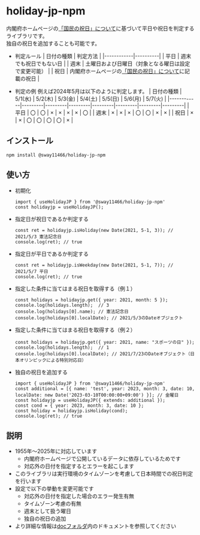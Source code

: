 # holiday-jp-npm

内閣府ホームページの[「国民の祝日」について](https://www8.cao.go.jp/chosei/shukujitsu/gaiyou.html)に基づいて平日や祝日を判定するライブラリです。  
独自の祝日を追加することも可能です。

-   判定ルール
    | 日付の種類 | 判定方法 |
    |------------|----------|
    | 平日 | 週末でも祝日でもない日 |
    | 週末 | 土曜日および日曜日（対象となる曜日は設定で変更可能） |
    | 祝日 | 内閣府ホームページの[「国民の祝日」について](https://www8.cao.go.jp/chosei/shukujitsu/gaiyou.html)に記載の祝日 |

-   判定の例
    例えば2024年5月は以下のように判定します。
    | 日付の種類 | 5/1(水) | 5/2(木) | 5/3(金) | 5/4(土) | 5/5(日) | 5/6(月) | 5/7(火) |
    |------------|---------|---------|---------|---------|---------|---------|---------|
    | 平日 | 〇 | 〇 | × | × | × | × | 〇 |
    | 週末 | × | × | × | 〇 | 〇 | × | × |
    | 祝日 | × | × | 〇 | 〇 | 〇 | 〇 | × |

## インストール

```
npm install @sway11466/holiday-jp-npm
```

## 使い方

-   初期化
    ```
    import { useHolidayJP } from '@sway11466/holiday-jp-npm'
    const holidayjp = useHolidayJP();
    ```
-   指定日が祝日であるか判定する
    ```
    const ret = holidayjp.isHoliday(new Date(2021, 5-1, 3)); // 2021/5/3 憲法記念日
    console.log(ret); // true
    ```
-   指定日が平日であるか判定する
    ```
    const ret = holidayjp.isWeekday(new Date(2021, 5-1, 7)); // 2021/5/7 平日
    console.log(ret); // true
    ```
-   指定した条件に当てはまる祝日を取得する（例１）
    ```
    const holidays = holidayjp.get({ year: 2021, month: 5 });
    console.log(holidays.length);  // 3
    console.log(holidays[0].name); // 憲法記念日
    console.log(holidays[0].localDate); // 2021/5/3のDateオブジェクト
    ```
-   指定した条件に当てはまる祝日を取得する（例２）
    ```
    const holidays = holidayjp.get({ year: 2021, name: "スポーツの日" });
    console.log(holidays.length);  // 1
    console.log(holidays[0].localDate); // 2021/7/23のDateオブジェクト（日本オリンピックによる特別対応日）
    ```
-   独自の祝日を追加する
    ```
    import { useHolidayJP } from '@sway11466/holiday-jp-npm'
    const additional = [{ name: 'test', year: 2023, month: 3, date: 10, localDate: new Date('2023-03-10T00:00:00+09:00') }]; // 金曜日
    const holidayjp = useHolidayJP({ extends: additional });
    const cond = { year: 2023, month: 3, date: 10 };
    const holiday = holidayjp.isHoliday(cond);
    console.log(ret); // true
    ```

## 説明

-   1955年～2025年に対応しています
    -   内閣府ホームページで公開しているデータに依存しているためです
    -   対応外の日付を指定するとエラーを起こします
-   このライブラリは実行環境のタイムゾーンを考慮して日本時間での祝日判定を行います
-   設定で以下の挙動を変更可能です
    -   対応外の日付を指定した場合のエラー発生有無
    -   タイムゾーン考慮の有無
    -   週末として扱う曜日
    -   独自の祝日の追加
-   より詳細な情報は[docフォルダ](./doc/index.md)内のドキュメントを参照してください
